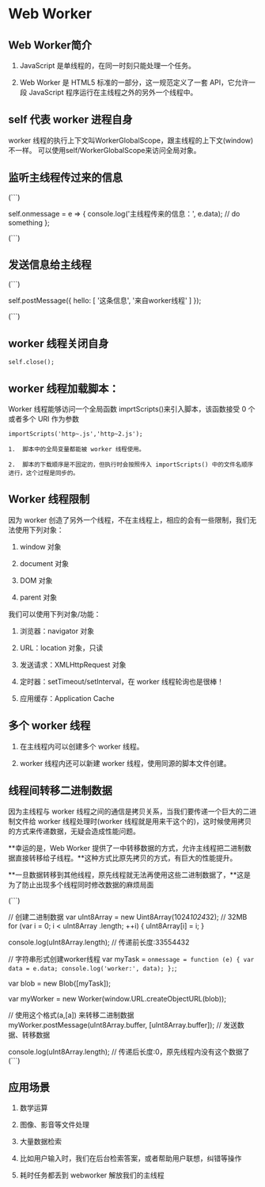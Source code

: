  #  Web Worker

##  Web Worker简介

1.  JavaScript 是单线程的，在同一时刻只能处理一个任务。

2.  Web Worker 是 HTML5 标准的一部分，这一规范定义了一套 API，它允许一段 JavaScript 程序运行在主线程之外的另外一个线程中。

##  self 代表 worker 进程自身

  worker 线程的执行上下文叫WorkerGlobalScope，跟主线程的上下文(window)不一样。
  可以使用self/WorkerGlobalScope来访问全局对象。

##  监听主线程传过来的信息

(```)

  self.onmessage = e => {
    console.log('主线程传来的信息：', e.data);
    // do something
  };
  
(```)

##  发送信息给主线程

(```)

  self.postMessage({
    hello: [ '这条信息', '来自worker线程' ]
  });
  
(```)

##  worker 线程关闭自身

`self.close();`

##  worker 线程加载脚本：

  Worker 线程能够访问一个全局函数 imprtScripts()来引入脚本，该函数接受 0 个或者多个 URI 作为参数

`importScripts('http~.js','http~2.js');`
    
    1.  脚本中的全局变量都能被 worker 线程使用。

    2.  脚本的下载顺序是不固定的，但执行时会按照传入 importScripts() 中的文件名顺序进行，这个过程是同步的。

##  Worker 线程限制

因为 worker 创造了另外一个线程，不在主线程上，相应的会有一些限制，我们无法使用下列对象：

1.  window 对象

2.  document 对象

3.  DOM 对象

4.  parent 对象

我们可以使用下列对象/功能：

1. 浏览器：navigator 对象

2. URL：location 对象，只读

3. 发送请求：XMLHttpRequest 对象

4. 定时器：setTimeout/setInterval，在 worker 线程轮询也是很棒！

5. 应用缓存：Application Cache

##  多个 worker 线程

1.  在主线程内可以创建多个 worker 线程。

2.  worker 线程内还可以新建 worker 线程，使用同源的脚本文件创建。

##  线程间转移二进制数据

因为主线程与 worker 线程之间的通信是拷贝关系，当我们要传递一个巨大的二进制文件给 worker 线程处理时(worker 线程就是用来干这个的)，这时候使用拷贝的方式来传递数据，无疑会造成性能问题。

**幸运的是，Web Worker 提供了一中转移数据的方式，允许主线程把二进制数据直接转移给子线程。**这种方式比原先拷贝的方式，有巨大的性能提升。

**一旦数据转移到其他线程，原先线程就无法再使用这些二进制数据了，**这是为了防止出现多个线程同时修改数据的麻烦局面

(```)

  // 创建二进制数据
  var uInt8Array = new Uint8Array(1024*1024*32); // 32MB
  for (var i = 0; i < uInt8Array .length; ++i) {
    uInt8Array[i] = i;
  }

  console.log(uInt8Array.length); // 传递前长度:33554432

  // 字符串形式创建worker线程
  var myTask = `
    onmessage = function (e) {
        var data = e.data;
        console.log('worker:', data);
    };
  `;

  var blob = new Blob([myTask]);

  var myWorker = new Worker(window.URL.createObjectURL(blob));

  // 使用这个格式(a,[a]) 来转移二进制数据
  myWorker.postMessage(uInt8Array.buffer, [uInt8Array.buffer]); // 发送数据、转移数据

  console.log(uInt8Array.length); // 传递后长度:0，原先线程内没有这个数据了
(```)

##  应用场景

1.  数学运算

2.  图像、影音等文件处理

3.  大量数据检索

4.  比如用户输入时，我们在后台检索答案，或者帮助用户联想，纠错等操作

5.  耗时任务都丢到 webworker 解放我们的主线程
